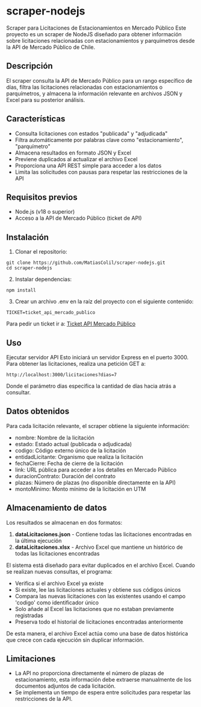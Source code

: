 # scraper-nodejs

Scraper para Licitaciones de Estacionamientos en Mercado Público
Este proyecto es un scraper de NodeJS diseñado para obtener información sobre licitaciones relacionadas con estacionamientos y parquímetros desde la API de Mercado Público de Chile.

## Descripción

El scraper consulta la API de Mercado Público para un rango específico de días, filtra las licitaciones relacionadas con estacionamientos o parquímetros, y almacena la información relevante en archivos JSON y Excel para su posterior análisis.

## Características

- Consulta licitaciones con estados "publicada" y "adjudicada"
- Filtra automáticamente por palabras clave como "estacionamiento", "parquímetro"
- Almacena resultados en formato JSON y Excel
- Previene duplicados al actualizar el archivo Excel
- Proporciona una API REST simple para acceder a los datos
- Limita las solicitudes con pausas para respetar las restricciones de la API

## Requisitos previos

- Node.js (v18 o superior)
- Acceso a la API de Mercado Público (ticket de API)

## Instalación

1. Clonar el repositorio:

```
git clone https://github.com/MatiasColil/scraper-nodejs.git
cd scraper-nodejs

```

2. Instalar dependencias:

```
npm install
```

3. Crear un archivo .env en la raíz del proyecto con el siguiente contenido:

```
TICKET=ticket_api_mercado_publico
```

Para pedir un ticket ir a: [Ticket API Mercado Público](https://api.mercadopublico.cl/modules/Participa.aspx)

## Uso

Ejecutar servidor API
Esto iniciará un servidor Express en el puerto 3000. Para obtener las licitaciones, realiza una petición GET a:

```
http://localhost:3000/licitaciones?dias=7

```

Donde el parámetro dias especifica la cantidad de días hacia atrás a consultar.

## Datos obtenidos

Para cada licitación relevante, el scraper obtiene la siguiente información:

- nombre: Nombre de la licitación
- estado: Estado actual (publicada o adjudicada)
- codigo: Código externo único de la licitación
- entidadLicitante: Organismo que realiza la licitación
- fechaCierre: Fecha de cierre de la licitación
- link: URL pública para acceder a los detalles en Mercado Público
- duracionContrato: Duración del contrato
- plazas: Número de plazas (no disponible directamente en la API)
- montoMinimo: Monto mínimo de la licitación en UTM

## Almacenamiento de datos

Los resultados se almacenan en dos formatos:

1. **dataLicitaciones.json** - Contiene todas las licitaciones encontradas en la última ejecución
2. **dataLicitaciones.xlsx** - Archivo Excel que mantiene un histórico de todas las licitaciones encontradas

El sistema está diseñado para evitar duplicados en el archivo Excel. Cuando se realizan nuevas consultas, el programa:

- Verifica si el archivo Excel ya existe
- Si existe, lee las licitaciones actuales y obtiene sus códigos únicos
- Compara las nuevas licitaciones con las existentes usando el campo 'codigo' como identificador único
- Solo añade al Excel las licitaciones que no estaban previamente registradas
- Preserva todo el historial de licitaciones encontradas anteriormente

De esta manera, el archivo Excel actúa como una base de datos histórica que crece con cada ejecución sin duplicar información.

## Limitaciones

- La API no proporciona directamente el número de plazas de estacionamiento, esta información debe extraerse manualmente de los documentos adjuntos de cada licitación.
- Se implementa un tiempo de espera entre solicitudes para respetar las restricciones de la API.
